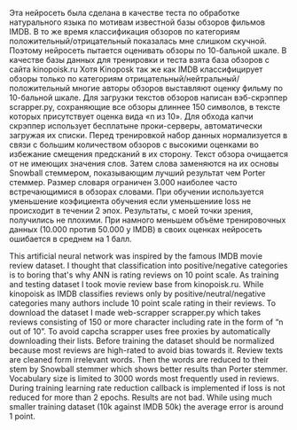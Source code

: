 Эта нейросеть была сделана в качестве теста по обработке натурального языка по мотивам известной базы обзоров фильмов IMDB. В то же время классификация обзоров по категориям положительный/отрицательный показалась мне слишком скучной. Поэтому нейросеть пытается оценивать обзоры по 10-бальной шкале.
В качестве базы данных для тренировки и теста взята база обзоров с сайта kinopoisk.ru Хотя Kinoposk так же как IMDB классифицирует обзоры только по категориям отрицательный/нейтральный/положительный многие авторы обзоров выставляют оценку фильму по 10-бальной шкале. Для загрузки текстов обзоров написан вэб-скрэппер scrapper.py, сохраняющие все обзоры длиннее 150 символов, в тексте которых присутствует оценка вида «n из 10». Для обхода капчи скрэппер использует бесплатыне проки-серверы, автоматически загружая их списки.
Перед тренировкой набор данных нормализуется в связи с большим количеством обзоров с высокими оценками во избежание смещения предсканий в их сторону.
Текст обзора очищается от не имеющих значения слов. Затем слова заменяются на их основы Snowball стеммером, показывающим лучший результат чем Porter стеммер.
Размер словаря ограничен 3.000 наиболее часто встречающимися в обзорах словами.
При обучении используется уменьшение коэфициента обучения если уменьшениие loss не происходит в течении 2 эпох.
Результаты, с моей точки зрения, получились не плохими. При намного меньшем объёме тренировочных данных (10.000 против 50.000 у IMDB) в своих оценках нейросеть ошибается в среднем на 1 балл.

This artificial neural network was inspired by the famous IMDB movie review dataset. I thought that classification into positive/negative categories is to boring that's why ANN is rating reviews on 10 point scale.
As training and testing dataset I took movie review base from kinopoisk.ru. While kinopoisk as IMDB classifies reviews only by positive/neutral/negative categories many authors include 10 point scale rating in their reviews. To download the dataset I made web-scrapper scrapper.py which takes reviews consisting of 150 or more character including rate in the form of  “n out of 10”. To avoid capcha scrapper uses free proxies by automatically downloading their lists.
Before training the dataset should be normalized because most reviews are high-rated to avoid bias towards it.
Review texts are cleaned form irrelevant words. Then the words are reduced to their stem by Snowball stemmer which shows better results than Porter stemmer.
Vocabulary size is limited to 3000 words most frequently used in reviews.
During training learning rate reduction callback is implemented if loss is not reduced for more than 2 epochs.
Results are not bad. While using much smaller training dataset (10k against IMDB 50k) the average error is around 1 point.
